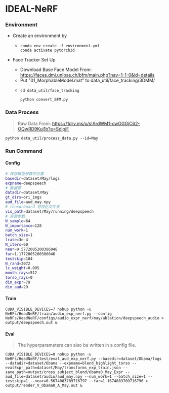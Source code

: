 # IDEAL-NeRF

### Environment

- Create an environment by
  - ```Plaintext
    conda env create -f environment.yml
    conda activate pytorch3d
    ```

- Face Tracker Set Up
  - Download Base Face Model From: https://faces.dmi.unibas.ch/bfm/main.php?nav=1-1-0&id=details 
  - Put "01_MorphableModel.mat" to data_util/face_tracking/3DMM/
  - ```Plaintext
    cd data_util/face_tracking
    
    python convert_BFM.py
    ```

### Data Process

> Raw Data From: https://1drv.ms/u/s!ArdWM1-cwOGGjC62-OQwRD9Kuj1b?e=SdlpjF

```Plaintext
python data_util/process_data.py --id=May
```

### Run Command

#### Config

```Bash
# 保存模型参数的位置
basedir=dataset/May/logs 
expname=deepspeech
# 数据源
datadir=dataset/May
gt_dirs=ori_imgs
aud_file=aud_may.npy
# tensorboard 可视化文件夹
vis_path=dataset/May/running/deepspeech
# 实验参数
N_sample=64
N_importance=128
num_work=1
batch_size=1
lrate=3e-4
N_iters=60
near=0.5772005200386048
far=1.1772005200386046
testskip=104
N_rand=3072
lc_weight=0.005
mouth_rays=512
torso_rays=0
dim_expr=79
dim_aud=29
```

#### Train

```Plaintext
CUDA_VISIBLE_DEVICES=7 nohup python -u NeRFs/HeadNeRF/train/audio_exp_nerf.py --config NeRFs/HeadNeRF/configs/audio_expr_nerf/may/ablation/deepspeech_audio > output/deepspeech.out &
```

#### Eval

> The hyperparameters can also be written in a config file.

```Plaintext
CUDA_VISIBLE_DEVICES=0 nohup python -u NeRFs/HeadNeRF/test/eval_aud_exp_nerf.py --basedir=dataset/Obama/logs --datadir=dataset/Obama --expname=blend_highlight_torso --evalExpr_path=dataset/May/transforms_exp_train.json --save_path=output/cross_subject_blend/Obama0_May_Expr --aud_file=dataset/audio/aud_may.npy --num_work=1 --batch_size=1 --testskip=1 --near=0.5674083709716797 --far=1.1674083709716796 > output/render_V_Obama0_A_May.out &
```
